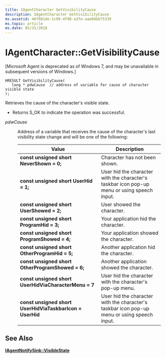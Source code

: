 ```yaml
---
title: IAgentCharacter GetVisibilityCause
description: IAgentCharacter GetVisibilityCause
ms.assetid: 46f681de-1c99-4f90-a3fe-aae04bb75339
ms.topic: article
ms.date: 05/31/2018
---
```


# IAgentCharacter::GetVisibilityCause

\[Microsoft Agent is deprecated as of Windows 7, and may be unavailable in subsequent versions of Windows.\]

``` syntax
HRESULT GetVisibilityCause(
   long * pdwCause  // address of variable for cause of character visible state
);
```

Retrieves the cause of the character's visible state.

-   Returns S\_OK to indicate the operation was successful.

<dl> <dt>

<span id="pdwCause"></span><span id="pdwcause"></span><span id="PDWCAUSE"></span>*pdwCause*
</dt> <dd>

Address of a variable that receives the cause of the character's last visibility state change and will be one of the following:



| Value                                                                   | Description                                                                                 |
|-------------------------------------------------------------------------|---------------------------------------------------------------------------------------------|
| **const unsigned short** **NeverShown = 0;**<br/>                 | Character has not been shown.                                                               |
| **const unsigned short** **UserHid = 1;**<br/>                    | User hid the character with the character's taskbar icon pop-up menu or using speech input. |
| **const unsigned short** **UserShowed = 2;**<br/>                 | User showed the character.                                                                  |
| **const unsigned short** **ProgramHid = 3;**<br/>                 | Your application hid the character.                                                         |
| **const unsigned short** **ProgramShowed = 4;**<br/>              | Your application showed the character.                                                      |
| **const unsigned short** **OtherProgramHid = 5;**<br/>            | Another application hid the character.                                                      |
| **const unsigned short** **OtherProgramShowed = 6;**<br/>         | Another application showed the character.                                                   |
| **const unsigned short** **UserHidViaCharacterMenu = 7**<br/>     | User hid the character with the character's pop-up menu.                                    |
| **const unsigned short** **UserHidViaTaskbarIcon = UserHid**<br/> | User hid the character with the character's taskbar icon pop-up menu or using speech input. |



 

</dd> </dl>

## See Also

[**IAgentNotifySink::VisibleState**](iagentnotifysink--visiblestate.md)


 

 





